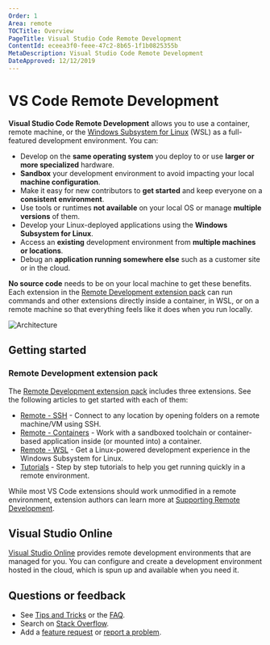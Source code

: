 ```yaml
---
Order: 1
Area: remote
TOCTitle: Overview
PageTitle: Visual Studio Code Remote Development
ContentId: eceea3f0-feee-47c2-8b65-1f1b0825355b
MetaDescription: Visual Studio Code Remote Development
DateApproved: 12/12/2019
---
```

# VS Code Remote Development

**Visual Studio Code Remote Development** allows you to use a container, remote machine, or the [Windows Subsystem for Linux](https://docs.microsoft.com/windows/wsl) (WSL) as a full-featured development environment. You can:

- Develop on the **same operating system** you deploy to or use **larger or more specialized** hardware.
- **Sandbox** your development environment to avoid impacting your local **machine configuration**.
- Make it easy for new contributors to **get started** and keep everyone on a **consistent environment**.
- Use tools or runtimes **not available** on your local OS or manage **multiple versions** of them.
- Develop your Linux-deployed applications using the **Windows Subsystem for Linux**.
- Access an **existing** development environment from **multiple machines or locations**.
- Debug an **application running somewhere else** such as a customer site or in the cloud.

**No source code** needs to be on your local machine to get these benefits. Each extension in the [Remote Development extension pack](https://aka.ms/vscode-remote/download/extension) can run commands and other extensions directly inside a container, in WSL, or on a remote machine so that everything feels like it does when you run locally.

![Architecture](images/remote-overview/architecture.png)

## Getting started

### Remote Development extension pack

The [Remote Development extension pack](https://aka.ms/vscode-remote/download/extension) includes three extensions. See the following articles to get started with each of them:

- [Remote - SSH](/docs/remote/ssh.md) - Connect to any location by opening folders on a remote machine/VM using SSH.
- [Remote - Containers](/docs/remote/containers.md) - Work with a sandboxed toolchain or container-based application inside (or mounted into) a container.
- [Remote - WSL](/docs/remote/wsl.md) - Get a Linux-powered development experience in the Windows Subsystem for Linux.
- [Tutorials](/docs/remote/remote-tutorials.md) - Step by step tutorials to help you get running quickly in a remote environment.

While most VS Code extensions should work unmodified in a remote environment, extension authors can learn more at [Supporting Remote Development](/api/advanced-topics/remote-extensions.md).

## Visual Studio Online

[Visual Studio Online](/docs/remote/vsonline.md) provides remote development environments that are managed for you. You can configure and create a development environment hosted in the cloud, which is spun up and available when you need it.

## Questions or feedback

- See [Tips and Tricks](/docs/remote/troubleshooting.md) or the [FAQ](/docs/remote/faq.md).
- Search on [Stack Overflow](https://stackoverflow.com/questions/tagged/vscode-remote).
- Add a [feature request](https://aka.ms/vscode-remote/feature-requests) or [report a problem](https://aka.ms/vscode-remote/issues/new).

